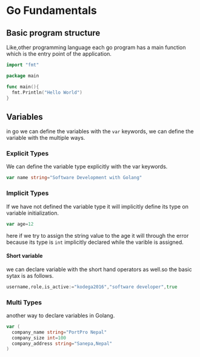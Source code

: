 # Go Fundamentals

## Basic program structure

Like,other programming language each go program has a main function which is the entry point of the application.

```go
import "fmt"

package main

func main(){
  fmt.Println("Hello World")
}
```

## Variables

in go we can define the variables with the `var` keywords, we can define the variable with the multiple ways.

### Explicit Types

We can define the variable type explicitly with the var keywords.

```go
var name string="Software Development with Golang"
```

### Implicit Types

If we have not defined the variable type it will implicitly define its type on variable initialization.

```go
var age=12
```

here if we try to assign the string value to the age it will through the error because its type is `int` implicitly declared while the varible is assigned.

#### Short variable

we can declare variable with the short hand operators as well.so the basic sytax is as follows.

```go
username,role,is_active:="kodega2016","software developer",true
```

### Multi Types

another way to declare variables in Golang.

```go
var (
  company_name string="PortPro Nepal"
  company_size int=100
  company_address string="Sanepa,Nepal"
)
```

```

```
